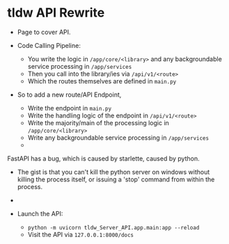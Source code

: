 # tldw API Rewrite

- Page to cover API.


- Code Calling Pipeline:
  * You write the logic in `/app/core/<library>` and any backgroundable service processing in `/app/services`
  * Then you call into the library/ies via `/api/v1/<route>`
  * Which the routes themselves are defined in `main.py`

- So to add a new route/API Endpoint,
  - Write the endpoint in `main.py`
  - Write the handling logic of the endpoint in `/api/v1/<route>`
  - Write the majority/main of the processing logic in `/app/core/<library>`
  - Write any backgroundable service processing in `/app/services`
  - 


FastAPI has a bug, which is caused by starlette, caused by python.
- The gist is that you can't kill the python server on windows without killing the process itself, or issuing a 'stop' command from within the process.
- 


- Launch the API:
  - `python -m uvicorn tldw_Server_API.app.main:app --reload`
  - Visit the API via `127.0.0.1:8000/docs`
